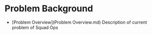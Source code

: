 # Problem Background

- [Problem Overview](Problem Overview.md)
    Description of current problem of Squad Ops
    
